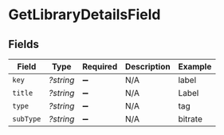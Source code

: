 # GetLibraryDetailsField


## Fields

| Field              | Type               | Required           | Description        | Example            |
| ------------------ | ------------------ | ------------------ | ------------------ | ------------------ |
| `key`              | *?string*          | :heavy_minus_sign: | N/A                | label              |
| `title`            | *?string*          | :heavy_minus_sign: | N/A                | Label              |
| `type`             | *?string*          | :heavy_minus_sign: | N/A                | tag                |
| `subType`          | *?string*          | :heavy_minus_sign: | N/A                | bitrate            |